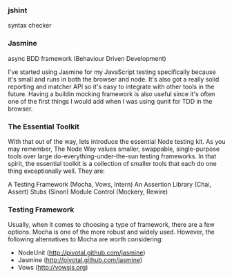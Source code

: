### jshint
syntax checker

### Jasmine
async BDD framework (Behaviour Driven Development)

I've started using Jasmine for my JavaScript testing specifically because it's small and runs in both the browser and node. It's also got a really solid reporting and matcher API so it's easy to integrate with other tools in the future. Having a buildin mocking framework is also useful since it's often one of the first things I would add when I was using qunit for TDD in the browser.


### The Essential Toolkit
With that out of the way, lets introduce the essential Node testing kit. As you may remember, The Node Way values smaller, swappable, single-purpose tools over large do-everything-under-the-sun testing frameworks. In that spirit, the essential toolkit is a collection of smaller tools that each do one thing exceptionally well. They are:

A Testing Framework (Mocha, Vows, Intern)
An Assertion Library (Chai, Assert)
Stubs (Sinon)
Module Control (Mockery, Rewire)

### Testing Framework
Usually, when it comes to choosing a type of framework, there are a few options. Mocha is one of the more robust and widely used. However, the following alternatives to Mocha are worth considering:

* NodeUnit (http://pivotal.github.com/jasmine)
* Jasmine (http://pivotal.github.com/jasmine)
* Vows (http://vowsjs.org)